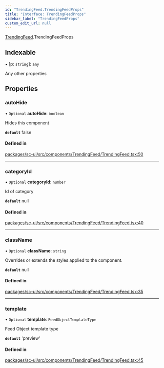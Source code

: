 ```yaml
---
id: "TrendingFeed.TrendingFeedProps"
title: "Interface: TrendingFeedProps"
sidebar_label: "TrendingFeedProps"
custom_edit_url: null
---
```


[TrendingFeed](../modules/TrendingFeed).TrendingFeedProps

## Indexable

▪ [p: `string`]: `any`

Any other properties

## Properties

### autoHide

• `Optional` **autoHide**: `boolean`

Hides this component

**`default`** false

#### Defined in

[packages/sc-ui/src/components/TrendingFeed/TrendingFeed.tsx:50](https://github.com/selfcommunity/community-ui/blob/009afd8/packages/sc-ui/src/components/TrendingFeed/TrendingFeed.tsx#L50)

___

### categoryId

• `Optional` **categoryId**: `number`

Id of category

**`default`** null

#### Defined in

[packages/sc-ui/src/components/TrendingFeed/TrendingFeed.tsx:40](https://github.com/selfcommunity/community-ui/blob/009afd8/packages/sc-ui/src/components/TrendingFeed/TrendingFeed.tsx#L40)

___

### className

• `Optional` **className**: `string`

Overrides or extends the styles applied to the component.

**`default`** null

#### Defined in

[packages/sc-ui/src/components/TrendingFeed/TrendingFeed.tsx:35](https://github.com/selfcommunity/community-ui/blob/009afd8/packages/sc-ui/src/components/TrendingFeed/TrendingFeed.tsx#L35)

___

### template

• `Optional` **template**: `FeedObjectTemplateType`

Feed Object template type

**`default`** 'preview'

#### Defined in

[packages/sc-ui/src/components/TrendingFeed/TrendingFeed.tsx:45](https://github.com/selfcommunity/community-ui/blob/009afd8/packages/sc-ui/src/components/TrendingFeed/TrendingFeed.tsx#L45)
